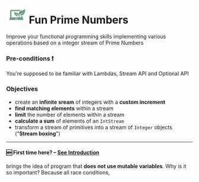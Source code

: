 # <img src="https://raw.githubusercontent.com/bobocode-projects/resources/master/image/logo_transparent_background.png" height=50/> Fun Prime Numbers 

Improve your functional programming skills implementing various operations based on a integer stream of Prime Numbers

### Pre-conditions ❗
You're supposed to be familiar with Lambdas, Stream API and Optional API

### Objectives
* create an **infinite sream** of integers with a **custom increment**
* **find matching elements** within a stream
* **limit** the number of elements within a stream
* **calculate a sum** of elements of an `IntStream`
* transform a stream of primitives into a stream of `Integer` objects ("**Stream boxing**")

---
#### 🆕 First time here? – [See Introduction](https://github.com/bobocode-projects/java-fundamentals-course/tree/main/0-0-intro#introduction)
brings the idea of program that **does not use mutable variables**. Why is it so important? Because all race conditions,
